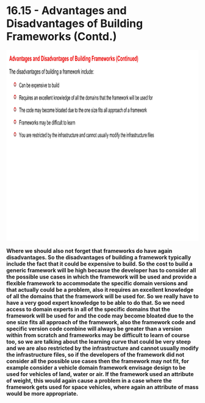 # 16.15 - Advantages and Disadvantages of Building Frameworks (Contd.)

<img src="/images/16_15_01.jpg" width="800" height="500">

**Where we should also not forget that frameworks do have again disadvantages. So the disadvantages of building a framework typically include the fact that it could be expensive to build. So the cost to build a generic framework will be high because the developer has to consider all the possible use cases in which the framework will be used and provide a flexible framework to accommodate the specific domain versions and that actually could be a problem, also it requires an excellent knowledge of all the domains that the framework will be used for. So we really have to have a very good expert knowledge to be able to do that. So we need access to domain experts in all of the specific domains that the framework will be used for and the code may become bloated due to the one size fits all approach of the framework, also the framework code and specific version code combine will always be greater than a version within from scratch and frameworks may be difficult to learn of course too, so we are talking about the learning curve that could be very steep and we are also restricted by the infrastructure and cannot usually modify the infrastructure files, so if the developers of the framework did not consider all the possible use cases then the framework may not fit, for example consider a vehicle domain framework envisage design to be used for vehicles of land, water or air. If the framework used an attribute of weight, this would again cause a problem in a case where the framework gets used for space vehicles, where again an attribute of mass would be more appropriate.**